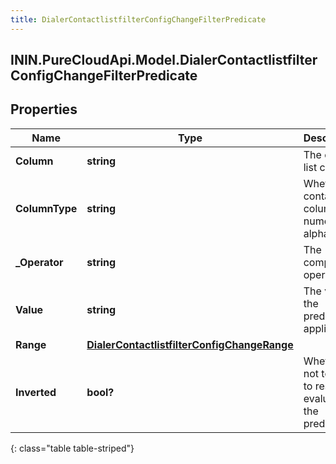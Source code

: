 ```yaml
---
title: DialerContactlistfilterConfigChangeFilterPredicate
---
```

## ININ.PureCloudApi.Model.DialerContactlistfilterConfigChangeFilterPredicate

## Properties

|Name | Type | Description | Notes|
|------------ | ------------- | ------------- | -------------|
| **Column** | **string** | The contact list column | [optional] |
| **ColumnType** | **string** | Whether a contact column is numeric or alphabetic | [optional] |
| **_Operator** | **string** | The comparison operator | [optional] |
| **Value** | **string** | The value the predicate applies to | [optional] |
| **Range** | [**DialerContactlistfilterConfigChangeRange**](DialerContactlistfilterConfigChangeRange.html) |  | [optional] |
| **Inverted** | **bool?** | Whether or not to invert to result of evaluating the predicate | [optional] |
{: class="table table-striped"}


